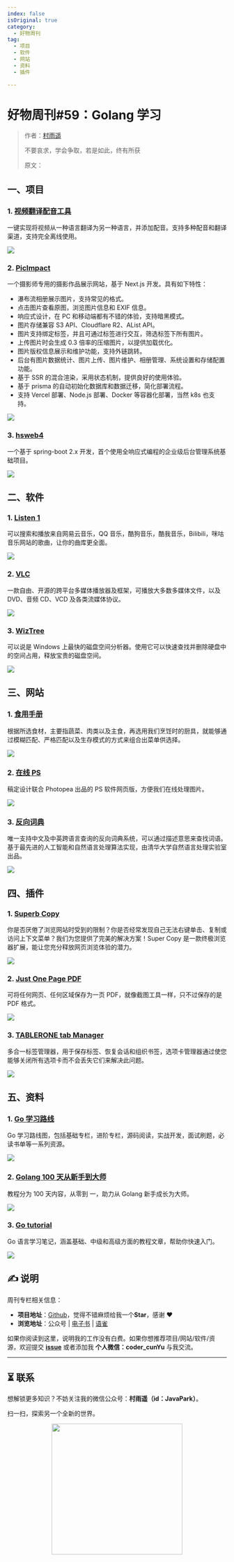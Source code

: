 ```yaml
---
index: false
isOriginal: true
category:
  - 好物周刊
tag:
  - 项目
  - 软件
  - 网站
  - 资料
  - 插件

---
```


# 好物周刊#59：Golang 学习

> 作者：[村雨遥](https://github.com/cunyu1943)
> 
> 不要哀求，学会争取，若是如此，终有所获
> 
> 原文：

## 一、项目

### 1. [视频翻译配音工具](https://github.com/jianchang512/pyvideotrans)

一键实现将视频从一种语言翻译为另一种语言，并添加配音。支持多种配音和翻译渠道，支持完全离线使用。

![](assets/0601-0607/1717588707544-f32c7aa5-3576-49e3-b1d0-fdd7e52a71a6.webp)

### 2. [PicImpact](https://github.com/besscroft/PicImpact)

一个摄影师专用的摄影作品展示网站，基于 Next.js 开发。具有如下特性：

- 瀑布流相册展示图片，支持常见的格式。
- 点击图片查看原图，浏览图片信息和 EXIF 信息。
- 响应式设计，在 PC 和移动端都有不错的体验，支持暗黑模式。
- 图片存储兼容 S3 API、Cloudflare R2、AList API。
- 图片支持绑定标签，并且可通过标签进行交互，筛选标签下所有图片。
- 上传图片时会生成 0.3 倍率的压缩图片，以提供加载优化。
- 图片版权信息展示和维护功能，支持外链跳转。
- 后台有图片数据统计、图片上传、图片维护、相册管理、系统设置和存储配置功能。
- 基于 SSR 的混合渲染，采用状态机制，提供良好的使用体验。
- 基于 prisma 的自动初始化数据库和数据迁移，简化部署流程。
- 支持 Vercel 部署、Node.js 部署、Docker 等容器化部署，当然 k8s 也支持。

![](assets/0601-0607/1717588904595-834cda85-7eda-44da-a2c7-24bace7d3ffa.webp)

### 3. [hsweb4](https://github.com/hs-web/hsweb-framework)

一个基于 spring-boot 2.x 开发，首个使用全响应式编程的企业级后台管理系统基础项目。

![](assets/0601-0607/1717589096980-06af5890-e8cd-424a-9d88-61e9096863ef.webp)

## 二、软件

### 1. [Listen 1](https://github.com/listen1/listen1_desktop)

可以搜索和播放来自网易云音乐，QQ 音乐，酷狗音乐，酷我音乐，Bilibili，咪咕音乐网站的歌曲，让你的曲库更全面。

![](assets/0601-0607/1717589323281-fb7bafa1-0609-43ae-91ef-1bbf87d121ce.webp)

### 2. [VLC](https://www.videolan.org/vlc/)

一款自由、开源的跨平台多媒体播放器及框架，可播放大多数多媒体文件，以及 DVD、音频 CD、VCD 及各类流媒体协议。

![](assets/0601-0607/1717589462591-7fcc8068-5d11-46f1-a877-e42a95cfb024.webp)

### 3. [WizTree](https://diskanalyzer.com)

可以说是 Windows 上最快的磁盘空间分析器。使用它可以快速查找并删除硬盘中的空间占用，释放宝贵的磁盘空间。

![](assets/0601-0607/1717589694844-e8042484-23eb-4508-8123-4e0a8be36289.webp)

## 三、网站

### 1. [食用手册](https://cook.yunyoujun.cn/)

根据所选食材，主要指蔬菜、肉类以及主食，再选用我们烹饪时的厨具，就能够通过模糊匹配、严格匹配以及生存模式的方式来组合出菜单供选择。

![](assets/0601-0607/1717459302890-07e13f46-bcc0-4aea-aaa5-19d23dc94309.webp)

### 2. [在线 PS](https://ps.gaoding.com/)

稿定设计联合 Photopea 出品的 PS 软件网页版，方便我们在线处理图片。

![](assets/0601-0607/1717459780238-e4f9c214-ce85-4f20-bbbf-e6b8257d3717.webp)

### 3. [反向词典](https://wantwords.net/)

唯一支持中文及中英跨语言查询的反向词典系统，可以通过描述意思来查找词语。基于最先进的人工智能和自然语言处理算法实现，由清华大学自然语言处理实验室出品。

![](assets/0601-0607/1717459911241-afe77b95-a9fd-45c4-8612-21393b3b3020.webp)

## 四、插件

### 1. [Superb Copy](https://chromewebstore.google.com/detail/superb-copy/agdjnnfibbfdffpdljlilaldngfheapb)

你是否厌倦了浏览网站时受到的限制？你是否经常发现自己无法右键单击、复制或访问上下文菜单？我们为您提供了完美的解决方案！Super Copy 是一款终极浏览器扩展，能让您充分释放网页浏览体验的潜力。

![](assets/0601-0607/1717497254430-e644f8cf-a022-4ccb-89ae-cc5cbca808ab.webp)

### 2. [Just One Page PDF](https://chromewebstore.google.com/detail/just-one-page-pdf/fgbhbfdgdlojklkbhdoilkdlomoilbpl)

可将任何网页、任何区域保存为一页 PDF，就像截图工具一样，只不过保存的是 PDF 格式。

![](assets/0601-0607/1717497325861-fd27526e-f331-443f-8538-7edf694f94d4.webp)

### 3. [TABLERONE tab Manager](https://chromewebstore.google.com/detail/tablerone-tab-manager/andpjllgocabfacjlelkfpdemfklpfpo)

多合一标签管理器，用于保存标签、恢复会话和组织书签，选项卡管理器通过使您能够关闭所有选项卡而不会丢失它们来解决此问题。

![](assets/0601-0607/1717497426958-f5b31706-5cde-4d45-a37c-43a3c01e915d.webp)

## 五、资料

### 1. [Go 学习路线](https://github.com/yongxinz/gopher)

Go 学习路线图，包括基础专栏，进阶专栏，源码阅读，实战开发，面试刷题，必读书单等一系列资源。

![](assets/0601-0607/1717545661783-040468b3-e7f1-4031-8eed-d589671390d2.webp)

### 2. [Golang 100 天从新手到大师](https://github.com/rubyhan1314/Golang-100-Days)

教程分为 100 天内容，从零到 一，助力从 Golang 新手成长为大师。

![](assets/0601-0607/1717545797111-9a9e2fd3-6969-4b83-adaf-197c97cc1303.webp)

### 3. [Go tutorial](https://github.com/jincheng9/go-tutorial)

Go 语言学习笔记，涵盖基础、中级和高级方面的教程文章，帮助你快速入门。

![](assets/0601-0607/1717545935202-1f2518c1-4924-49c9-917f-308ba12486ca.webp)

## ✍️ 说明

周刊专栏相关信息：

- **项目地址**：[Github](https://github.com/cunyu1943/weekly)，觉得不错麻烦给我一个**Star**，感谢 ❤️
- **浏览地址**：公众号 | [电子书](https://cunyu1943.github.io/weekly) | [语雀](https://yuque.com/cunyu1943/weekly)

如果你阅读到这里，说明我的工作没有白费。如果你想推荐项目/网站/软件/资源，欢迎提交 **[issue](https://github.com/cunyu1943/weekly/issues)** 或者添加我 **个人微信：coder_cunYu** 与我交流。

---

## ⏳ 联系

想解锁更多知识？不妨关注我的微信公众号：**村雨遥（id：JavaPark）**。

扫一扫，探索另一个全新的世界。

<center>
<img src="/contact/contact.png" width="300">
</center>


